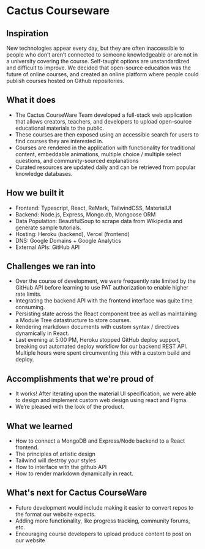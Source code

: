 # Cactus Courseware

## Inspiration
New technologies appear every day, but they are often inaccessible to people who don’t aren’t connected to someone knowledgeable or are not in a university covering the course. Self-taught options are unstandardized and difficult to improve. We decided that open-source education was the future of online courses, and created an online platform where people could publish courses hosted on Github repositories.

## What it does
* The Cactus CourseWare Team developed a full-stack web application that allows creators, teachers, and developers to upload open-source educational materials to the public. 
* These courses are then exposed using an accessible search for users to find courses they are interested in.
* Courses are rendered in the application with functionality for traditional content, embeddable animations, multiple choice / multiple select questions, and community-sourced explanations
* Curated resources are updated daily and can be retrieved from popular knowledge databases.

## How we built it
* Frontend: Typescript, React, ReMark, TailwindCSS, MaterialUI
* Backend: Node.js, Express, Mongo.db, Mongoose ORM
* Data Population: BeautifulSoup to scrape data from Wikipedia and generate sample tutorials.
* Hosting: Heroku (backend), Vercel (frontend)
* DNS: Google Domains + Google Analytics
* External APIs: GitHub API

## Challenges we ran into
* Over the course of development, we were frequently rate limited by the GitHub API before learning to use PAT authorization to enable higher rate limits.
* Integrating the backend API with the frontend interface was quite time consuming.
* Persisting state across the React component tree as well as maintaining a Module Tree datastructure to store courses.
* Rendering markdown documents with custom syntax / directives dynamically in React.
* Last evening at 5:00 PM, Heroku stopped GitHub deploy support, breaking out automated deploy workflow for our backend REST API. Multiple hours were spent circumventing this with a custom build and deploy.

## Accomplishments that we're proud of
* It works! After iterating upon the material UI specification, we were able to design and implement custom web design using react and Figma.
* We’re pleased with the look of the product.

## What we learned
* How to connect a MongoDB and Express/Node backend to a React frontend.
* The principles of artistic design
* Tailwind will destroy your styles
* How to interface with the github API
* How to render markdown dynamically in react.

## What's next for Cactus CourseWare
* Future development would include making it easier to convert repos to the format our website expects.
* Adding more functionality, like progress tracking, community forums, etc.
* Encouraging course developers to upload produce content to post on our website
